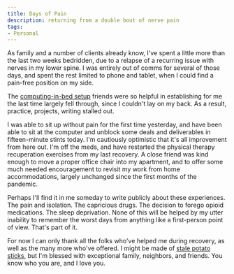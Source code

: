 ```yaml
---
title: Days of Pain
description: returning from a double bout of nerve pain
tags:
- Personal
---
```


As family and a number of clients already know, I've spent a little more than the last two weeks bedridden, due to a relapse of a recurring issue with nerves in my lower spine.  I was entirely out of comms for several of those days, and spent the rest limited to phone and tablet, when I could find a pain-free position on my side.

The [computing-in-bed setup](https://writing.kemitchell.com/2019/05/12/Prone-Blogging-Setup) friends were so helpful in establishing for me the last time largely fell through, since I couldn't lay on my back.  As a result, practice, projects, writing stalled out.

I was able to sit up without pain for the first time yesterday, and have been able to sit at the computer and unblock some deals and deliverables in fifteen-minute stints today.  I'm cautiously optimistic that it's all improvement from here out.  I'm off the meds, and have restarted the physical therapy recuperation exercises from my last recovery.  A close friend was kind enough to move a proper office chair into my apartment, and to offer some much needed encouragement to revisit my work from home accommodations, largely unchanged since the first months of the pandemic.

Perhaps I'll find it in me someday to write publicly about these experiences.  The pain and isolation.  The capricious drugs.  The decision to forego opioid medications.  The sleep deprivation.  None of this will be helped by my utter inability to remember the worst days from anything like a first-person point of view.  That's part of it.

For now I can only thank all the folks who've helped me during recovery, as well as the many more who've offered.  I might be made of [stale potato sticks](https://www.mccormick.com/frenchs/products/potato-sticks/original-potato-sticks), but I'm blessed with exceptional family, neighbors, and friends.  You know who you are, and I love you.
